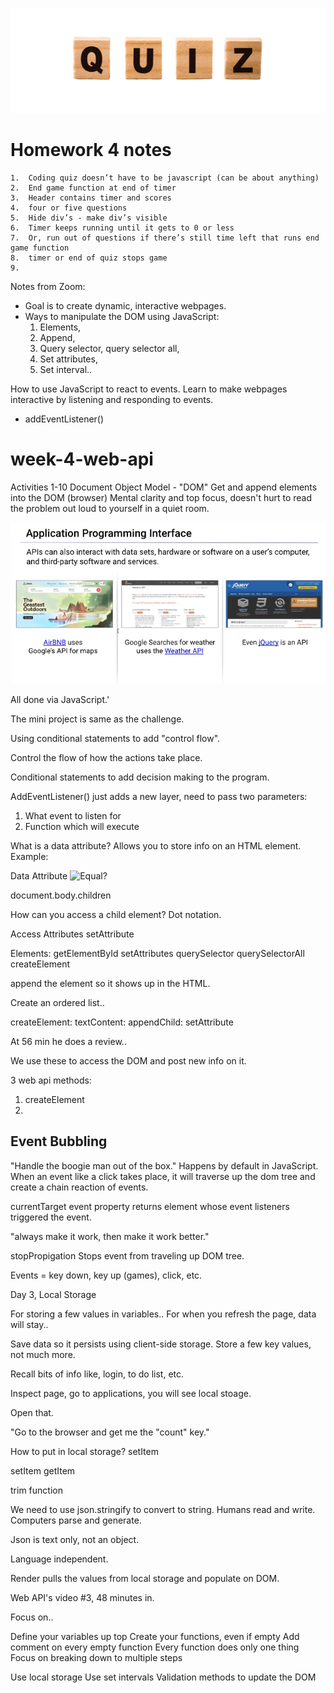 
![Logo](./assignment-quiz/assets/images/quiz-logo.png)




# Homework 4 notes

    1.	Coding quiz doesn’t have to be javascript (can be about anything)
    2.	End game function at end of timer
    3.	Header contains timer and scores
    4.	four or five questions
    5.	Hide div’s - make div’s visible
    6.	Timer keeps running until it gets to 0 or less
    7.	Or, run out of questions if there’s still time left that runs end game function
    8.	timer or end of quiz stops game
    9.

Notes from Zoom: 
- Goal is to create dynamic, interactive webpages.
- Ways to manipulate the DOM using JavaScript: 
    1. Elements, 
    2. Append, 
    3. Query selector, query selector all,
    4. Set attributes, 
    5. Set interval..

How to use JavaScript to react to events. 
Learn to make webpages interactive by listening and responding to events. 

- addEventListener()

# week-4-web-api
Activities 1-10
Document Object Model - "DOM"
Get and append elements into the DOM (browser)
Mental clarity and top focus, doesn't hurt to read the problem out loud to yourself in a quiet room. 

![Equal?](./assignment-quiz/assets/images/api.png)

All done via JavaScript.'

The mini project is same as the challenge. 

Using conditional statements to add "control flow".

Control the flow of how the actions take place. 

Conditional statements to add decision making to the program. 

AddEventListener() just adds a new layer, need to pass two parameters: 
1. What event to listen for
2. Function which will execute

What is a data attribute? Allows you to store info on an HTML element. 
Example: 

Data Attribute
![Equal?](./images/data-attribute.png)

document.body.children

How can you access a child element? Dot notation.

Access Attributes
setAttribute


Elements:
getElementById
setAttributes
querySelector
querySelectorAll
createElement

append the element so it shows up in the HTML. 

Create an ordered list..



createElement: 
textContent:
appendChild:
setAttribute


At 56 min he does a review..


We use these to access the DOM and post new info on it.



3 web api methods:

1. createElement
2. 

## Event Bubbling
"Handle the boogie man out of the box."
Happens by default in JavaScript.
When an event like a click takes place, it will traverse up the dom tree and create a chain reaction of events. 


currentTarget event property returns element whose event listeners triggered the event. 


"always make it work, then make it work better."

stopPropigation
Stops event from traveling up DOM tree. 

Events = key down, key up (games), click, etc.


Day 3, Local Storage

For storing a few values in variables..
For when you refresh the page, data will stay..

Save data so it persists using client-side storage. 
Store a few key values, not much more.

Recall bits of info like, login, to do list, etc.

Inspect page, go to applications, you will see local stoage. 

Open that. 

"Go to the browser and get me the "count" key."

How to put in local storage? setItem

setItem
getItem

trim function

We need to use json.stringify to convert to string.
Humans read and write.
Computers parse and generate.

Json is text only, not an object.

Language independent.

Render pulls the values from local storage and populate on DOM.

Web API's video #3, 48 minutes in. 

Focus on..

Define your variables up top
Create your functions, even if empty
Add comment on every empty function
Every function does only one thing
Focus on breaking down to multiple steps 

Use local storage
Use set intervals
Validation methods to update the DOM 

